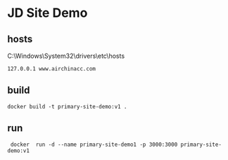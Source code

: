 # JD Site Demo

## hosts 

C:\Windows\System32\drivers\etc\hosts 
```
127.0.0.1 www.airchinacc.com
```

## build

```
docker build -t primary-site-demo:v1 .
```


## run 

```
 docker  run -d --name primary-site-demo1 -p 3000:3000 primary-site-demo:v1
```